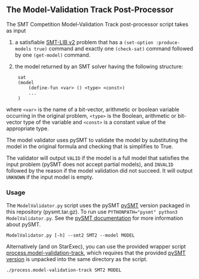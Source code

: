 ## The Model-Validation Track Post-Processor

The SMT Competition Model-Validation Track post-processor script takes as input

1. a satisfiable [SMT-LIB v2](http://www.smt-lib.org) problem that has a
  `(set-option :produce-models true)` command and exactly one `(check-sat)`
  command followed by one `(get-model)` command.

2. the model returned by an SMT solver having the following structure:
   ```
    sat
    (model
        (define-fun <var> () <type> <const>)
        ...
    )
    ```
  where `<var>` is the name of a bit-vector, arithmetic or boolean variable
  occurring in the original problem, `<type>` is the Boolean, arithmetic or
  bit-vector type of the variable and `<const>` is a constant value of the
  appropriate type.

The model validator uses pySMT to validate the model by substituting the model
in the original formula and checking that is simplifies to True.

The validator will output `VALID` if the model is a full model that satisfies
the input problem (pySMT does not accept partial models), and `INVALID` followed
by the reason if the model validation did not succeed. It will output `UNKNOWN`
if the input model is empty.

### Usage

The `ModelValidator.py` script uses the pySMT [pySMT](https://github.com/pysmt/pysmt)
version packaged in this repository (pysmt.tar.gz). To run use `PYTHONPATH="pysmt" python3 ModelValidator.py`.
See the [pySMT documentation](https://pysmt.readthedocs.io)
for more information about pySMT.

```
ModelValidator.py [-h] --smt2 SMT2 --model MODEL
```

Alternatively (and on StarExec), you can use the provided wrapper script
[process.model-validation-track](process.model-validation-track), which
requires that the provided [pySMT version](pysmt.tar.gz) is unpacked into the
same directory as the script.

```
./process.model-validation-track SMT2 MODEL
```
